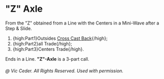 
# "Z" Axle

From the "Z" obtained from a Line with the Centers in a Mini-Wave after a
Step & Slide.

1. {high:Part1}Outsides [Cross Cast Back](../c1/cross_cast_back.md){/high}; 
1. {high:Part2}all Trade{/high}; 
1. {high:Part3}Centers Trade{/high}.

Ends in a Line. **"Z"-Axle** is a 3-part call.

###### @ Vic Ceder. All Rights Reserved.  Used with permission.
